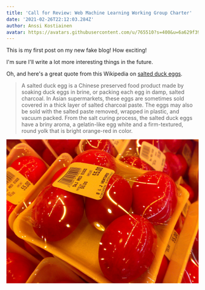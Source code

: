 ```yaml
---
title: 'Call for Review: Web Machine Learning Working Group Charter'
date: '2021-02-26T22:12:03.284Z'
author: Anssi Kostiainen
avatar: https://avatars.githubusercontent.com/u/765510?s=400&u=6a629f39e06d5bea7b0227a5f40e20a638889341&v=4
---
```


This is my first post on my new fake blog! How exciting!

I'm sure I'll write a lot more interesting things in the future.

Oh, and here's a great quote from this Wikipedia on
[salted duck eggs](http://en.wikipedia.org/wiki/Salted_duck_egg).

> A salted duck egg is a Chinese preserved food product made by soaking duck
> eggs in brine, or packing each egg in damp, salted charcoal. In Asian
> supermarkets, these eggs are sometimes sold covered in a thick layer of salted
> charcoal paste. The eggs may also be sold with the salted paste removed,
> wrapped in plastic, and vacuum packed. From the salt curing process, the
> salted duck eggs have a briny aroma, a gelatin-like egg white and a
> firm-textured, round yolk that is bright orange-red in color.

![Chinese Salty Egg](./salty_egg.jpg)
